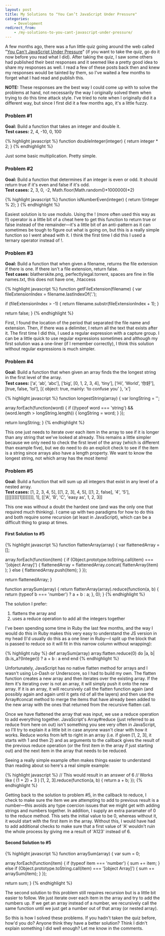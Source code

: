 ```yaml
---
layout: post
title: My Solutions to "You Can’t JavaScript Under Pressure"
categories:
    - Development
redirect_from:
    - /my-solutions-to-you-cant-javascript-under-pressure/
---
```


A few months ago, there was a fun little quiz going around the web called "[You Can't JavaScript Under Pressure](http://games.usvsth3m.com/javascript-under-pressure/)" (if you want to take the quiz, go do it now before you read what I did). After taking the quiz, I saw some others had published their best responses and it seemed like a pretty good idea to share my responses as well. I read a few of these posts back then and knew my responses would be tainted by them, so I've waited a few months to forget what I had read and publish this.

**NOTE:** These responses are the best way I could come up with to solve the problems at hand, not necessarily the way I originally solved them when trying to do this time attack style. I've tried to note when I originally did it a different way, but since I first did it a few months ago, it's a little fuzzy.

### Problem #1
**Goal:** Build a function that takes an integer and double it.
<br />
**Test cases:** 2, 4, -10, 0, 100

{% highlight javascript %}
function doubleInteger(integer) {
  return integer * 2;
}
{% endhighlight %}

Just some basic multiplication. Pretty simple.

### Problem #2
**Goal:** Build a function that determines if an integer is even or odd. It should return true if it's even and false if it's odd.
<br />
**Test cases:** 2, 3, 0, -2, Math.floor(Math.random()*1000000)*2)

{% highlight javascript %}
function isNumberEven(integer) {
  return !(integer % 2);
}
{% endhighlight %}

Easiest solution is to use modulo. Using the ! (more often used this way as !!) operator is a little bit of a cheat here to get this function to return true or false instead of the remainder&mdash;it's a little bit of an anti-pattern as it can sometimes be tough to figure out what is going on, but this is a really simple function so I went ahead with it. I think the first time I did this I used a ternary operator instead of !.

### Problem #3
**Goal:** Build a function that when given a filename, returns the file extension if there is one. If there isn't a file extension, return false.
<br />
**Test cases:** blatherskite.png, perfectlylegal.torrent, spaces are fine in file names.txt, this does not have one, .htaccess

{% highlight javascript %}
function getFileExtension(filename) {
  var fileExtensionIndex = filename.lastIndexOf('.');

  if (fileExtensionIndex > -1) {
    return filename.substr(fileExtensionIndex + 1);
  }

  return false;
}
{% endhighlight %}

First, I found the location of the period that separated the file name and extension. Then, if there was a delimiter, I return all the text that exists after it. The first time I did this, I used a regular expression with a capture group. I can be a little quick to use regular expressions sometimes and although my first solution was a one-liner (if I remember correctly), I think this solution without regular expressions is much simpler.

### Problem #4
**Goal:** Build a function that when given an array finds the the longest string in the first level of the array.
<br />
**Test cases:** [‘a’, ‘ab’, ‘abc’], [‘big’, [0, 1, 2, 3, 4], ‘tiny’], [‘Hi’, ‘World’, ‘你好’], [true, false, ‘lol’], [{ object: true, mainly: ‘to confuse you’ }, ‘x’]

{% highlight javascript %}
function longestString(array) {
  var longString = '';

  array.forEach(function(word) {
    if ((typeof word === 'string') &&
        (word.length > longString.length)) {
      longString = word;
    }
  });

  return longString;
}
{% endhighlight %}

This one just needs to iterate over each item in the array to see if it is longer than any string that we've looked at already. This remains a little simpler because we only need to check the first level of the array (which is different than example five), but we do need to do an explicit check to see if the item is a string since arrays also have a length property. We want to know the longest string, not which array has the most items!

### Problem #5
**Goal:** Build a function that will sum up all integers that exist in any level of a nested array.
<br />
**Test cases:** [1, 2, 3, 4, 5], [[1, 2, 3], 4, 5], [[1, 2, false], '4', '5'], [[[[[[[[[1]]]]]]]], 1], [['A', 'B', 'C', 'easy as', 1, 2, 3]]

This one was without a doubt the hardest one (and was the only one that required much thinking). I came up with two paradigms for how to do this and both require some recursion (at least in JavaScript), which can be a difficult thing to grasp at times.

#### First Solution to #5

{% highlight javascript %}
function flattenArray(array) {
  var flattenedArray = [];

  array.forEach(function(item) {
    if (Object.prototype.toString.call(item) ===
        '[object Array]') {
      flattenedArray = flattenedArray.concat(
        flattenArray(item)
      );
    }
    else {
      flattenedArray.push(item);
    }
  });

  return flattenedArray;
}

function arraySum(array) {
  return flattenArray(array).reduce(function(a, b) {
    return (typeof b === 'number') ? a + b : a;
  }, 0);
}
{% endhighlight %}

The solution I prefer:

1. flattens the array and
2. uses a reduce operation to add all the integers together

I've been spending some time in Ruby the last few months, and the way I would do this in Ruby makes this very easy to understand the JS version in my head (I'd usually do this as a one liner in Ruby&mdash;I split up the block that is passed to reduce so it will fit in this narrow column without wrapping):

{% highlight ruby %}
def arraySum(array)
  array.flatten.reduce(0) do |a, b|
    (b.is_a?(Integer)) ? a + b : a
  end
end
{% endhighlight %}

Unfortunately, JavaScript has no native flatten method for arrays and I wasn't using Lo-Dash or Underscore, so I had to build my own. The flatten function creates a new array and then iterates over the existing array. If the item it's iterating over is not an array, it will simply push it onto the new array. If it is an array, it will recursively call the flatten function again (and possibly again and again until it gets rid of all the layers) and then use the Array#concat method to merge the items that have already been added to the new array with the ones that returned from the recursive flatten call.

Once we have flattened the array that was input, we use a reduce operation to add everything together. JavaScript's Array#reduce (just referred to as reduce from here on out) isn't something you see very often in JavaScript, so I'll try to explain it a little bit in case anyone wasn't clear with how it works. Reduce works from left to right in an array (i.e. if given [1, 2, 3], it starts with 1 and then 2) and as arguments to the callback gives the result of the previous reduce operation (or the first item in the array if just starting out) and the next item in the array that needs to be reduced.

Seeing a really simple example often makes things easier to understand than reading about so here's a real simple example:

{% highlight javascript %}
// This would result in an answer of 6
// Works like ( (1 + 2) + 3 )
[1, 2, 3].reduce(function(a, b) {
  return a + b;
});
{% endhighlight %}

Getting back to the solution to problem #5, in the callback to reduce, I check to make sure the item we are attempting to add to previous result is a number&mdash;this avoids any type coercion issues that we might get with adding strings and numbers together. In addition, I supply an extra paramater of 0 to the reduce method. This sets the initial value to be 0, whereas without it, it would start with the first item in the array. Without this, I would have had to add additional checks to make sure that a first value of 'A' wouldn't ruin the whole process by giving me a result of 'A123' instead of 6.

#### Second Solution to #5

{% highlight javascript %}
function arraySum(array) {
  var sum = 0;

  array.forEach(function(item) {
    if (typeof item === 'number') {
      sum += item;
    }
    else if (Object.prototype.toString.call(item) ===
        '[object Array]') {
      sum += arraySum(item);
    }
  });

  return sum;
}
{% endhighlight %}

The second solution to this problem still requires recursion but is a little bit easier to follow. We just iterate over each item in the array and try to add the numbers up. If we get an array instead of a number, we recursively call the same function until we just get a number out of that array (or nested array).

So this is how I solved these problems. If you hadn't taken the quiz before, how'd you do? Anyone think they have a better solution? Think I didn't explain something I did well enough? Let me know in the comments.
